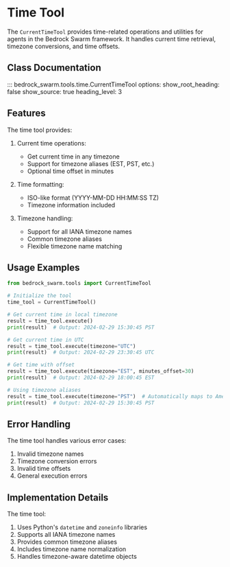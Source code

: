 # Time Tool

The `CurrentTimeTool` provides time-related operations and utilities for agents in the Bedrock Swarm framework. It handles current time retrieval, timezone conversions, and time offsets.

## Class Documentation

::: bedrock_swarm.tools.time.CurrentTimeTool
    options:
      show_root_heading: false
      show_source: true
      heading_level: 3

## Features

The time tool provides:

1. Current time operations:
   - Get current time in any timezone
   - Support for timezone aliases (EST, PST, etc.)
   - Optional time offset in minutes

2. Time formatting:
   - ISO-like format (YYYY-MM-DD HH:MM:SS TZ)
   - Timezone information included

3. Timezone handling:
   - Support for all IANA timezone names
   - Common timezone aliases
   - Flexible timezone name matching

## Usage Examples

```python
from bedrock_swarm.tools import CurrentTimeTool

# Initialize the tool
time_tool = CurrentTimeTool()

# Get current time in local timezone
result = time_tool.execute()
print(result)  # Output: 2024-02-29 15:30:45 PST

# Get current time in UTC
result = time_tool.execute(timezone="UTC")
print(result)  # Output: 2024-02-29 23:30:45 UTC

# Get time with offset
result = time_tool.execute(timezone="EST", minutes_offset=30)
print(result)  # Output: 2024-02-29 18:00:45 EST

# Using timezone aliases
result = time_tool.execute(timezone="PST")  # Automatically maps to America/Los_Angeles
print(result)  # Output: 2024-02-29 15:30:45 PST
```

## Error Handling

The time tool handles various error cases:

1. Invalid timezone names
2. Timezone conversion errors
3. Invalid time offsets
4. General execution errors

## Implementation Details

The time tool:

1. Uses Python's `datetime` and `zoneinfo` libraries
2. Supports all IANA timezone names
3. Provides common timezone aliases
4. Includes timezone name normalization
5. Handles timezone-aware datetime objects
